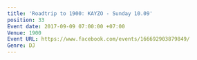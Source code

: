 ```yaml
---
title: 'Roadtrip to 1900: KAYZO - Sunday 10.09'
position: 33
Event date: 2017-09-09 07:00:00 +07:00
Venue: 1900
Event URL: https://www.facebook.com/events/166692903879849/
Genre: DJ
---
```


